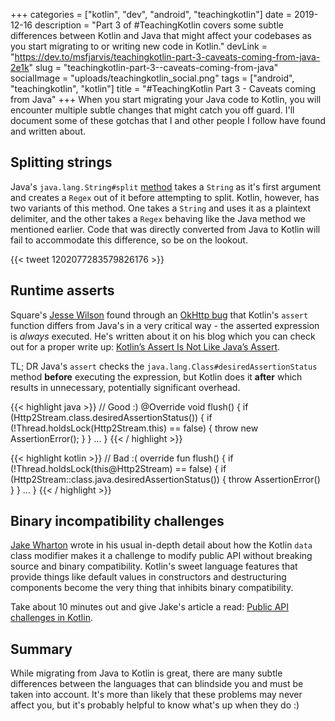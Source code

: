 +++
categories = ["kotlin", "dev", "android", "teachingkotlin"]
date = 2019-12-16
description = "Part 3 of #TeachingKotlin covers some subtle differences between Kotlin and Java that might affect your codebases as you start migrating to or writing new code in Kotlin."
devLink = "https://dev.to/msfjarvis/teachingkotlin-part-3-caveats-coming-from-java-2e1k"
slug = "teachingkotlin-part-3--caveats-coming-from-java"
socialImage = "uploads/teachingkotlin_social.png"
tags = ["android", "teachingkotlin", "kotlin"]
title = "#TeachingKotlin Part 3 - Caveats coming from Java"
+++
When you start migrating your Java code to Kotlin, you will encounter multiple subtle changes that might catch you off guard. I'll document some of these gotchas that I and other people I follow have found and written about.

## Splitting strings

Java's `java.lang.String#split` [method](https://docs.oracle.com/javase/8/docs/api/java/lang/String.html#split-java.lang.String-) takes a `String` as it's first argument and creates a `Regex` out of it before attempting to split. Kotlin, however, has two variants of this method. One takes a `String` and uses it as a plaintext delimiter, and the other takes a `Regex` behaving like the Java method we mentioned earlier. Code that was directly converted from Java to Kotlin will fail to accommodate this difference, so be on the lookout.

{{< tweet 1202077283579826176 >}}

## Runtime asserts

Square's [Jesse Wilson](https://twitter.com/jessewilson) found through an [OkHttp bug](https://github.com/square/okhttp/issues/5586) that Kotlin's `assert` function differs from Java's in a very critical way - the asserted expression is *always* executed. He's written about it on his blog which you can check out for a proper write up: [Kotlin’s Assert Is Not Like Java’s Assert](https://publicobject.com/2019/11/18/kotlins-assert-is-not-like-javas-assert/).

TL; DR Java's `assert` checks the `java.lang.Class#desiredAssertionStatus` method **before** executing the expression, but Kotlin does it **after** which results in unnecessary, potentially significant overhead.

{{< highlight java >}}
// Good :)
@Override void flush() {
  if (Http2Stream.class.desiredAssertionStatus()) {
    if (!Thread.holdsLock(Http2Stream.this) == false) {
      throw new AssertionError();
    }
  }
  ...
}
{{< / highlight >}}

{{< highlight kotlin >}}
// Bad :(
override fun flush() {
  if (!Thread.holdsLock(this@Http2Stream) == false) {
    if (Http2Stream::class.java.desiredAssertionStatus()) {
      throw AssertionError()
    }
  }
  ...
}
{{< / highlight >}}

## Binary incompatibility challenges

[Jake Wharton](https://twitter.com/JakeWharton) wrote in his usual in-depth detail about how the Kotlin `data` class modifier makes it a challenge to modify public API without breaking source and binary compatibility. Kotlin's sweet language features that provide things like default values in constructors and destructuring components become the very thing that inhibits binary compatibility.

Take about 10 minutes out and give Jake's article a read: [Public API challenges in Kotlin](https://jakewharton.com/public-api-challenges-in-kotlin/).

## Summary

While migrating from Java to Kotlin is great, there are many subtle differences between the languages that can blindside you and must be taken into account. It's more than likely that these problems may never affect you, but it's probably helpful to know what's up when they do :)